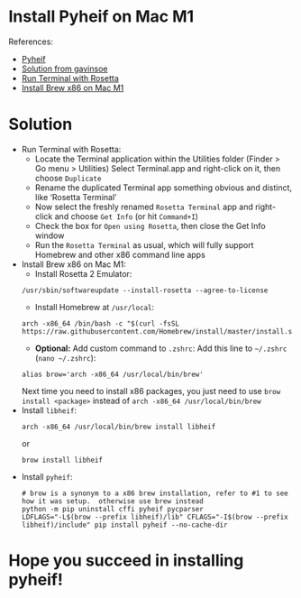 # Install Pyheif on Mac M1

References:
- [Pyheif](https://github.com/carsales/pyheif)
- [Solution from gavinsoe](https://github.com/carsales/pyheif/issues/41#issuecomment-1035915825)
- [Run Terminal with Rosetta](https://osxdaily.com/2020/11/18/how-run-homebrew-x86-terminal-apple-silicon-mac/)
- [Install Brew x86 on Mac M1](https://stackoverflow.com/a/64997047)

# Solution

- Run Terminal with Rosetta:
  - Locate the Terminal application within the Utilities folder (Finder > Go menu > Utilities)
    Select Terminal.app and right-click on it, then choose `Duplicate`
  - Rename the duplicated Terminal app something obvious and distinct, like ‘Rosetta Terminal’
  - Now select the freshly renamed `Rosetta Terminal` app and right-click and choose `Get Info` (or hit `Command+I`)
  - Check the box for `Open using Rosetta`, then close the Get Info window
  - Run the `Rosetta Terminal` as usual, which will fully support Homebrew and other x86 command line apps
- Install Brew x86 on Mac M1:
  - Install Rosetta 2 Emulator:
  ```shell
  /usr/sbin/softwareupdate --install-rosetta --agree-to-license
  ```
  - Install Homebrew at `/usr/local`:
  ```shell
  arch -x86_64 /bin/bash -c "$(curl -fsSL https://raw.githubusercontent.com/Homebrew/install/master/install.sh)"
  ```
  - **Optional:** Add custom command to `.zshrc`:
  Add this line to `~/.zshrc` (`nano ~/.zshrc`):
  ```
  alias brow='arch -x86_64 /usr/local/bin/brew'
  ```
  Next time you need to install x86 packages, you just need to use `brow install <package>` instead of `arch -x86_64 /usr/local/bin/brew`
- Install `libheif`:
  ```shell
  arch -x86_64 /usr/local/bin/brew install libheif  
  ```
  or
  ```shell
  brow install libheif  
  ```
- Install `pyheif`:
   ```shell
  # brow is a synonym to a x86 brew installation, refer to #1 to see how it was setup.  otherwise use brew instead
  python -m pip uninstall cffi pyheif pycparser
  LDFLAGS="-L$(brow --prefix libheif)/lib" CFLAGS="-I$(brow --prefix libheif)/include" pip install pyheif --no-cache-dir
  ```
   
# Hope you succeed in installing pyheif!

